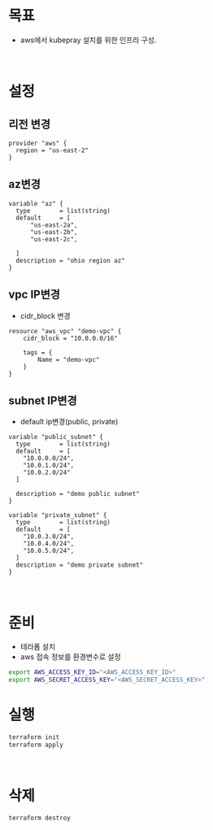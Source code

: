 # 목표
* aws에서 kubepray 설치를 위한 인프라 구성.

<br>

# 설정
## 리전 변경
```
provider "aws" {
  region = "us-east-2"
}
```

## az변경
```
variable "az" {
  type        = list(string)
  default     = [
      "us-east-2a",
      "us-east-2b",
      "us-east-2c",

  ]
  description = "ohio region az"
}
```

## vpc IP변경
* cidr_block 변경
```
resource "aws_vpc" "demo-vpc" {
    cidr_block = "10.0.0.0/16"

    tags = {
        Name = "demo-vpc"
    }
}
```

## subnet IP변경
* default ip변경(public, private)
```
variable "public_subnet" {
  type        = list(string)
  default     = [
    "10.0.0.0/24",
    "10.0.1.0/24",
    "10.0.2.0/24"
  ]

  description = "demo public subnet"
}

variable "private_subnet" {
  type        = list(string)
  default     = [
    "10.0.3.0/24",
    "10.0.4.0/24",
    "10.0.5.0/24",
  ]
  description = "demo private subnet"
}
```

<br>

# 준비
* 테라폼 설치
* aws 접속 정보를 환경변수로 설정
```sh
export AWS_ACCESS_KEY_ID="<AWS_ACCESS_KEY_ID>"
export AWS_SECRET_ACCESS_KEY="<AWS_SECRET_ACCESS_KEY>"
```

# 실행
```sh
terraform init
terraform apply
```

<br>

# 삭제
```sh
terraform destroy
```
